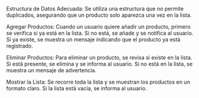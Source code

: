 Estructura de Datos Adecuada:
Se utiliza una estructura que no permite duplicados, asegurando que un producto solo aparezca una vez en la lista.


Agregar Productos:
Cuando un usuario quiere añadir un producto, primero se verifica si ya está en la lista. Si no está, se añade y se notifica al usuario. Si ya existe, se muestra un mensaje indicando que el producto ya está registrado.


Eliminar Productos:
Para eliminar un producto, se revisa si existe en la lista. Si está presente, se elimina y se informa al usuario. Si no está en la lista, se muestra un mensaje de advertencia.


Mostrar la Lista:
Se recorre toda la lista y se muestran los productos en un formato claro. Si la lista está vacía, se informa al usuario.
